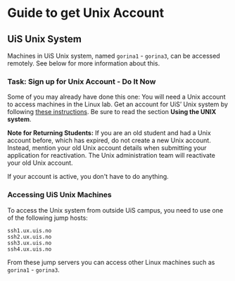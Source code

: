 # Guide to get Unix Account

## UiS Unix System

Machines in UiS Unix system, named `gorina1` - `gorina3`, can be accessed remotely.
See below for more information about this.

### Task: Sign up for Unix Account - Do It Now

Some of you may already have done this one:
You will need a Unix account to access machines in the Linux lab.
Get an account for UiS’ Unix system by following [these instructions](https://user.ux.uis.no).
Be sure to read the section **Using the UNIX system**.

**Note for Returning Students:**
If you are an old student and had a Unix account before, which has expired, do not create a new Unix account.
Instead, mention your old Unix account details when submitting your application for reactivation.
The Unix administration team will reactivate your old Unix account.

If your account is active, you don't have to do anything.

### Accessing UiS Unix Machines

To access the Unix system from outside UiS campus, you need to use one of the following jump hosts:

```log
ssh1.ux.uis.no
ssh2.ux.uis.no
ssh3.ux.uis.no
ssh4.ux.uis.no
```

From these jump servers you can access other Linux machines such as `gorina1` - `gorina3`.
